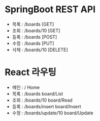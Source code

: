 # SpringBoot REST API
- 목록 : /boards                [GET]
- 조회 : /boards/10             [GET]
- 등록 : /boards                [POST]
- 수정 : /boards                [PUT]
- 삭제 : /boards/10             [DELETE]


# React 라우팅
- 메인 : /                      Home
- 목록 : /boards                board/List
- 조회 : /boards/10             board/Read
- 등록 : /boards/insert         board/Insert
- 수정 : /boards/update/10      board/Update
